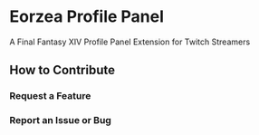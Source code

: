 # Eorzea Profile Panel

A Final Fantasy XIV Profile Panel Extension for Twitch Streamers

## How to Contribute

### Request a Feature

### Report an Issue or Bug
